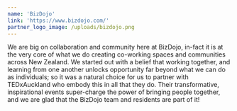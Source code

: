 ```yaml
---
name: 'BizDojo'
link: 'https://www.bizdojo.com/'
partner_logo_image: /uploads/bizdojo.png
---
```


We are big on collaboration and community here at BizDojo, in-fact it is at the very core of what we do creating co-working spaces and communities across New Zealand. We started out with a belief that working together, and learning from one another unlocks opportunity far beyond what we can do as individuals; so it was a natural choice for us to partner with TEDxAuckland who embody this in all that they do. Their transformative, inspirational events super-charge the power of bringing people together, and we are glad that the BizDojo team and residents are part of it!